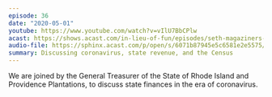```yaml
---
episode: 36
date: "2020-05-01"
youtube: https://www.youtube.com/watch?v=vIlU7BbCPlw
acast: https://shows.acast.com/in-lieu-of-fun/episodes/seth-magaziners-debut-on-the-show-may-1-2020
audio-file: https://sphinx.acast.com/p/open/s/6071b87945e5c6581e2e5575/e/6126f7a5c16cbe0015bf8d6d/media.mp3
summary: Discussing coronavirus, state revenue, and the Census
---
```

We are joined by the General Treasurer of the State of Rhode Island and Providence Plantations, to discuss state finances in the era of coronavirus.
